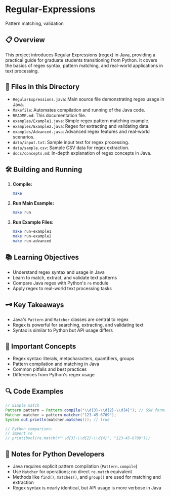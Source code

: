 # Regular-Expressions

Pattern matching, validation

## 📋 Overview
This project introduces Regular Expressions (regex) in Java, providing a practical guide for graduate students transitioning from Python. It covers the basics of regex syntax, pattern matching, and real-world applications in text processing.

## 📁 Files in this Directory
- `RegularExpressions.java`: Main source file demonstrating regex usage in Java.
- `Makefile`: Automates compilation and running of the Java code.
- `README.md`: This documentation file.
- `examples/Example1.java`: Simple regex pattern matching example.
- `examples/Example2.java`: Regex for extracting and validating data.
- `examples/Advanced.java`: Advanced regex features and real-world scenarios.
- `data/input.txt`: Sample input text for regex processing.
- `data/sample.csv`: Sample CSV data for regex extraction.
- `docs/concepts.md`: In-depth explanation of regex concepts in Java.

## 🛠 Building and Running
1. **Compile:**
   ```sh
   make
   ```
2. **Run Main Example:**
   ```sh
   make run
   ```
3. **Run Example Files:**
   ```sh
   make run-example1
   make run-example2
   make run-advanced
   ```

## 📚 Learning Objectives
- Understand regex syntax and usage in Java
- Learn to match, extract, and validate text patterns
- Compare Java regex with Python's `re` module
- Apply regex to real-world text processing tasks

## 🗝️ Key Takeaways
- Java's `Pattern` and `Matcher` classes are central to regex
- Regex is powerful for searching, extracting, and validating text
- Syntax is similar to Python but API usage differs

## 📖 Important Concepts
- Regex syntax: literals, metacharacters, quantifiers, groups
- Pattern compilation and matching in Java
- Common pitfalls and best practices
- Differences from Python's regex usage

## 🔍 Code Examples
```java
// Simple match
Pattern pattern = Pattern.compile("\\d{3}-\\d{2}-\\d{4}"); // SSN format
Matcher matcher = pattern.matcher("123-45-6789");
System.out.println(matcher.matches()); // true

// Python comparison:
// import re
// print(bool(re.match(r"\\d{3}-\\d{2}-\\d{4}", "123-45-6789")))
```

## 📝 Notes for Python Developers
- Java requires explicit pattern compilation (`Pattern.compile`)
- Use `Matcher` for operations; no direct `re.match` equivalent
- Methods like `find()`, `matches()`, and `group()` are used for matching and extraction
- Regex syntax is nearly identical, but API usage is more verbose in Java
